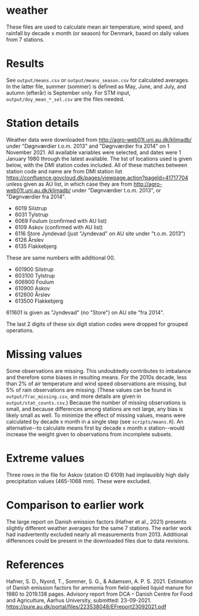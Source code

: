 # weather
These files are used to calculate mean air temperature, wind speed, and rainfall by decade x month (or season) for Denmark, based on daily values from 7 stations.

# Results
See `output/means.csv` or `output/means_season.csv` for calculated averages.
In the latter file, summer (sommer) is defined as May, June, and July, and autumn (efterår) is September only.
For STM input, `output/doy_mean_*_sel.csv` are the files needed.

# Station details
Weather data were downloaded from <http://agro-web01t.uni.au.dk/klimadb/> under "Døgnværdier t.o.m. 2013" and "Døgnværdier fra 2014" on 1 November 2021.
All available variables were selected, and dates were 1 January 1980 through the latest available.
The list of locations used is given below, with the DMI station codes included.
All of these matches between station code and name are from DMI station list <https://confluence.govcloud.dk/pages/viewpage.action?pageId=41717704> unless given as AU list, in which case they are from <http://agro-web01t.uni.au.dk/klimadb/> under "Døgnværdier t.o.m. 2013", or "Døgnværdier fra 2014".

* 6019 Silstrup
* 6031 Tylstrup
* 6069 Foulum (confirmed with AU list)
* 6109 Askov (confirmed with AU list)
* 6116 Store Jyndevad (just "Jyndevad" on AU site under "t.o.m. 2013")
* 6126 Årslev
* 6135 Flakkebjerg

These are same numbers with additional 00.
* 601900 Silstrup
* 603100 Tylstrup
* 606900 Foulum
* 610900 Askov
* 612600 Årslev
* 613500 Flakkebjerg

611601 is given as "Jyndevad" (no "Store") on AU site "fra 2014".

The last 2 digits of these six digit station codes were dropped for grouped operations.

# Missing values
Some observations are missing.
This undoubtedly contributes to imbalance and therefore some biases in resulting means.
For the 2010s decade, less than 2% of air temperature and wind speed observations are missing, but 5% of rain observations are missing.
(These values can be found in `output/frac_missing.csv`, and more details are given in `output/stat_counts.csv`.)
Because the number of missing observations is small, and because differences among stations are not large, any bias is likely small as well.
To minimize the effect of missing values, means were calculated by decade x month in a single step (see `scripts/means.R`).
An alternative--to calculate means first by decade x month x station--would increase the weight given to observations from incomplete subsets.

# Extreme values
Three rows in the file for Askov (station ID 6109) had implausibly high daily precipitation values (465-1068 mm).
These were excluded.

# Comparison to earlier work
The large report on Danish emission factors (Hafner et al., 2021) presents slightly different weather averages for the same 7 stations.
The earlier work had inadvertently excluded nearly all measurements from 2013.
Additional differences could be present in the downloaded files due to data revisions.

# References
Hafner, S. D., Nyord, T., Sommer, S. G., & Adamsen, A. P. S. 2021. Estimation of Danish emission factors for ammonia from field-applied liquid manure for 1980 to 2019.138 pages. Advisory report from DCA – Danish Centre for Food and Agriculture, Aarhus University, submitted: 23-09-2021. <https://pure.au.dk/portal/files/223538048/EFreport23092021.pdf>


